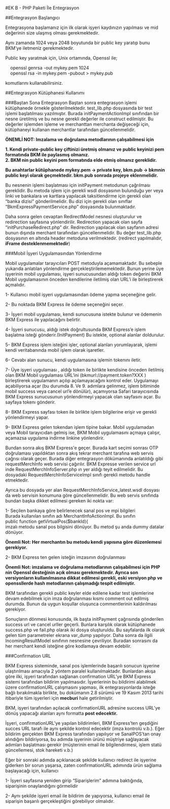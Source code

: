 #EK B - PHP Paketi İle Entegrasyon

##Entegrasyon Başlangıcı

Entegrasyona başlamanız için ilk olarak işyeri kaydınızın yapılması ve mid değerinin size
ulaşmış olması gerekmektedir.<br>

Aynı zamanda 1024 veya 2048 boyutunda bir public key yaratıp bunu BKM’ye iletmeniz
gerekmektedir.<br>

Public key yaratmak için, Unix ortamında, Openssl ile;<br>

&nbsp; &nbsp; openssl genrsa -out mykey.pem 1024<br>
&nbsp; &nbsp; openssl rsa -in mykey.pem -pubout > mykey.pub<br>

komutlarını kullanabilirsiniz.

##Entegrasyon Kütüphanesi Kullanımı

###Baştan Sona Entegrasyon
Baştan sonra entegrasyon işlemi kütüphanede örnekle gösterilmektedir. test_lib.php
dosyasında bir test işlemi başlatılması yazılmıştır. Burada initPaymentActionImpl sınıfından
bir nesne üretilmiş ve bu nesne gerekli değerler ile construct edilmiştir. Bu değerler
işlemden işleme ve merchanttan merchanta değişeceği için, kütüphaneyi kullanan
merchantlar tarafından güncellenmelidir.

<b> ÖNEMLİ NOT: Imzalama ve doğrulama metodlarının çalışabilmesi için </b>

<b>1. Kendi private-public key çiftinizi üretmiş olmanız ve public keyinizi pem formatında BKM ile
   paylasmış olmanız. </b><br>
<b>2. BKM nin public keyini pem formatında elde etmiş olmanız gereklidir.</b><br>

<b>Bu anahtarlar kütüphanede mykey.pem → private key, bkm.pub → bkmnin public keyi
olarak geçmektedir. bkm.pub sonrada projeye eklenmelidir.</b>

Bu nesnenin işlemi başlatması için initPayment metodunun çağrılması gereklidir. Bu
metoda işlem için gerekli wsdl dosyasının bulunduğu yer veya linki ve bankalara ve kartlara
yapılacak taksitlendirme için gerekli olan “banka dizisi” gönderilmelidir. Bu dizi için gerekli
olan sınıflar “BkmExpressPaymentService.php” dosyasında bulunmaktadır.

Daha sonra gelen cevaptan RedirectModel nesnesi oluşturulur ve redirection
sayfasına yönlendirilir. Redirection yapacak olan sayfa “initPurchaseRedirect.php” dir.
Redirection yapılacak olan sayfanın adresi bunun dışında merchant tarafından
güncellenmelidir. Bu değer test_lib.php dosyasının en altında header metoduna
verilmektedir. (redirect yapılmalıdır, <b>iFrame desteklenmemektedir</b>)


###Mobil İşyeri Uygulamasından Yönlendirme

Mobil uygulamalar tarayıcıları POST metoduyla açamamaktadır. Bu sebeple yukarıda anlatılan
yönlendirme gerçekleştirilememektedir. Bunun yerine üye işyerinin mobil uygulaması, işyeri
sunucusundan aldığı token değerini BKM Mobil uygulamasının önceden kendilerine iletilmiş
olan URL’i ile birleştirerek açmalıdır.

1- Kullanıcı mobil işyeri uygulamasından ödeme yapma seçeneğine gelir.

2- Bu noktada BKM Express ile ödeme seçeneğini seçer.

3- İşyeri mobil uygulaması, kendi sunucusuna istekte bulunur ve ödemenin BKM Express ile
yapılacağını belirtir.

4- İşyeri sunucusu, aldığı istek doğrultusunda BKM Express’e işlem başlatma isteği
gönderir.(InitPayment) Bu istekte, optional alanlar doldurulur.

5- BKM Express işlem isteğini işler, optional alanları yorumlayarak, işlemi kendi
veritabanında mobil işlem olarak işaretler.

6- Cevabı alan sunucu, kendi uygulamasına işlemin tokenını iletir.
 
7- Üye işyeri uygulaması , aldığı token ile birlikte kendisine önceden iletilmiş olan BKM
Mobil uygulaması URL’ini (bkmurl://payment.token?XXX
) birleştirerek uygulamanın
açılıp açılamayacağını kontrol eder. Uygulamayı açabiliyorsa açar (bu durumda 8. Ve 9.
adımlara gelinmez, işlem bitiminde mobil success veya cancel url’e dönülür), açamıyorsa
Safari tarayıcısında BKM Express sunucusunun yönlendirmeyi yapacak olan sayfasını açar.
Bu sayfaya tokenı gönderir.

8- BKM Express sayfası token ile birlikte işlem bilgilerine erişir ve gerekli yönlendirmeyi
yapar.

9- BKM Express gelen tokendan işlem tipine bakar. Mobil uygulamadan veya Mobil
tarayıcıdan gelmiş ise, BKM Mobil uygulamasını açmaya çalışır, açamazsa uygulama
indirme linkine yönlendirir.


Bundan sonra akış BKM Express'e geçer. Burada kart seçimi sonrası OTP doğrulaması
yapıldıktan sonra akış tekrar merchant tarafına web servis çağrısı olarak geçer. Burada diğer
entegrasyon dökümanında anlatıldığı gibi requestMerchInfo web servisi çağırılır. BKM
Expresse verilen service url inde RequestMerchInfoServer.php ın yer aldığı teyit edilmelidir.
Bu dosyadaki RequestMerchInfoServiceImpl sınıfı gerekli metodu handle etmektedir.


Ayrıca bu dosyada yer alan RequestMerchInfoService_latest.wsdl
dosyası da web servisin konumuna göre güncellenmelidir. Bu web servis sınıfında bundan başka dikket
edilmesi gereken iki nokta var:

1- Seçilen bankaya göre belirlenecek sanal pos ve mpi bilgileri<br>
Burada kullanılan sınıfın adı MerchantInfoActionImpl. Bu sınıfın<br>
public function getVirtualPos($bankId){ <br>
imzalı metodu sanal pos bilgisini dönüyor. Bu metod şu anda dummy datalar
dönüyor.

<b>Önemli Not: Her merchantın bu metodu kendi yapısına göre düzenlemesi gerekiyor.</b>


2- BKM Express ten gelen isteğin imzasının doğrulanması

<b>Önemli Not: imzalama ve doğrulama metodlarının çalışabilmesi için PHP nin
Openssl desteğinin açık olması gerekmektedir. Ayrıca son versiyonların kullanılmasına dikkat
edilmesi gerekli, eski versiyon php ve openssllerde hash metodlarının çalışmadığı tespit
edilmiştir.</b>


BKM tarafından gerekli public keyler elde edilene kadar test işlemlerine
devam edebilmek için imza doğrulanması kısmı comment out edilmiş durumda. Bunun da
uygun koşullar oluşunca commentlerinin kaldırılması gerekiyor.

Sonuçların dönmesi konusunda, ilk başta initPayment çağrısında gönderilen success
url ve cancel urller geçerli. Bunlara karşılık olarak kütüphanede success.php ve fail.php
olarak iki dosya oluşturuldu. Bu sayfalarda ilk olarak gelen tüm parametreler ekrana
var_dump yapılıyor. Daha sonra da ilgili IncomingResultModel sınıfının nesnesine çevriliyor.
Buradan sonrasını da her merchant kendi isteğine göre kodlamaya devam edebilir.

###Confirmation URL

BKM Express sisteminde, sanal pos işlemlerinde başarılı sonucun işyerine ulaştırılması
amacıyla 2 yöntem paralel kullanılmaktadır. Bunlardan akışa göre ilki, işyeri tarafından
sağlanan confirmation URL’ye BKM Express sistemi tarafından bildirim yapılmasıdır.
İşyerlerinin bu bildirimi alabilmek üzere confirmationURL çalışmasını yapması, ilk
entegrasyonlarda isteğe bağlı bırakılmakla birlikte, bu dokümanın 2.8 sürümü ve 19 Kasım
2013 tarihi itibariyle tüm işyerleri için <b>mecburi</b> hale getirilmiştir.

BKM, işyeri tarafından açılacak confirmationURL adresine success URL’ye dönüş
yapacağı alanları aynı formatta <b>post edecektir.</b>

İşyeri, confirmationURL’ye yapılan bildirimleri, BKM Express’ten geşdiğini succes URL
tarafı ile aynı şekilde kontrol edecektir (imza kontrolü v.b.). Eğer bildirim gerçekten BKM
Express tarafından yapılıyor ve SanalPOS’tan onay alındığını bildiriyorsa, bu adımda işyerinin
ürünü müştriye sağlayacak adımları başlatması gerekir (müşterinin email ile bilgilendirmesi,
işlem statü güncellemesi, stok hareketi v.b.)

Eğer bir sonraki adımda açıklanacak şekilde kullanıcı redirect ile işyerine giderken bir
sorun yaşarsa, zaten confirmationURL adımında ürün sağlama başlayacağı için, kullanıcı

1- İşyeri sayfasına yeniden girip “Siparişlerim” adımına baktığında, siparişinin
onaylandığını görmelidir

2- Aynı şekilde işyeri email ile bildirim de yapıyorsa, kullanıcı email ile siparişin başarılı
gerçekleştiğini görebiliyor olmalıdır.




